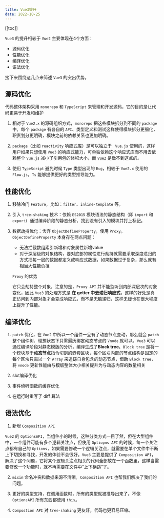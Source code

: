 ```yaml
---
title: Vue3提升
date: 2022-10-25
---
```


[[toc]]

`Vue3` 的提升相较于 `Vue2` 主要体现在4个方面：
- 源码优化
- 性能优化
- 编译优化
- 语法优化  


接下来围绕这几点来简述 `Vue3` 的突出优势。
## 源码优化
代码整体架构采用 `monorepo` 和 `TypeScript` 来管理和开发源码，它的目的是让代码更易于开发和维护

1. 相对于 `Vue2.x` 的源码组织方式，`monorepo` 把这些模块拆分到不同的 `package` 中，每个 `package` 有各自的 `API`、类型定义和测试这样使得模块拆分更细化，职责划分更明确，模块之前的依赖关系也更加明确。

2. `package`（比如 `reactivity` 响应式库）是可以独立于 ` Vue.js` 使用的，这样用户如果只想使用 `Vue3` 的响应式能力，可单独依赖这个响应式库而不用去依赖整个 `Vue.js` 减小了引用包的体积大小，而 `Vue2` 是做不到这点的。

3. 使用 `TypeScript` 避免时候 `Type` 类型出现的 `Bug`，相较于 `Vue2.x` 使用的 `Flow.js`，`Ts` 能够提供更好的类型推导能力。

## 性能优化

1. 移除冷门 `Feature`，比如：`filter`、`inline-template` 等。
2. 引入 `tree-shaking` 技术：依赖 `ES2015` 模块语法的静态结构（即 `import` 和 `export`）通过编译阶段的静态分析，找到没有引入的模块并打上标记。
3. 数据劫持优化：舍弃 `ObjectDefineProperty`，使用 `Proxy`。  
`ObjectDefineProperty` 本身存在两点问题：  
   - 无法拦截数组索引新增和对象属性新增value
   - 对于深层级的对象结构，要对底部的属性进行劫持就需要采取深度递归的方式把每一层的数据都定义成响应式数据，如果数据过于复杂，那么就有相当大性能负担

   `Proxy` 的优势   
   
   它只会劫持整个对象，注意的是，`Proxy API` 并不能监听到内部深层次的对象变化，因此 `Vue3` 的处理方式是 **在 getter 中去递归响应式**，这样的好处是真正访问到内部对象才会变成响应式，而不是无脑递归，这样无疑也在很大程度上提升了性能。

## 编译优化

1. `patch` 优化，在 `Vue2` 中所以一个组件一旦有了动态节点变动，那么就会 `patch` 整个组件树，理想状态下只需遍历绑定动态节点的 `Vnode` 就可以。`Vue3` 可以通过编译阶段对静态模版的分析，编译生成了**Block tree**。`Block tree` 是将一个模块基于**动态节点**指令切割的嵌套区块，每个区块内部的节点结构是固定的每个区块只需以一个 `Array` 来追踪自身包含的动态节点，借助 `Block tree`，将 `vnode` 更新性能由与模版整体大小相关提升为与动态内容的数量相关

2. slot编译优化
3. 事件侦听函数的缓存优化
4. 在运行时重写了 diff 算法

## 语法优化
1. 新增 `Composition API`  


`Vue2` 的 `OptionsAPI`，当组件小的时候，这种分类方式一目了然，但在大型组件中，一个组件可能有多个逻辑关注点，但使用 `Optiopns API` 的时候，每一个关注点都有自己的 `Options`，如果需要修改一个逻辑关注点，就需要在单个文件中不断上下切换和寻找，开发的体验不会很好。`Vue3` 主要是提供了 `Composition API`，解决了这个问题，它将某个逻辑关注点相关的代码全部放在一个函数里，这样当需要修改一个功能时，就不再需要在文件中“上下横跳”了。  

2. `mixin` 命名冲突和数据来源不清晰，`Composition API` 也帮我们解决了我们的问题。  

3. 更好的类型支持，在调用函数时，所有的类型就被推导出来了，不像 `OptionsAPI` 所有东西都使用 `this`。  

4. `Compostion API` 对 `tree-shaking` 更友好，代码也更容易压缩。  